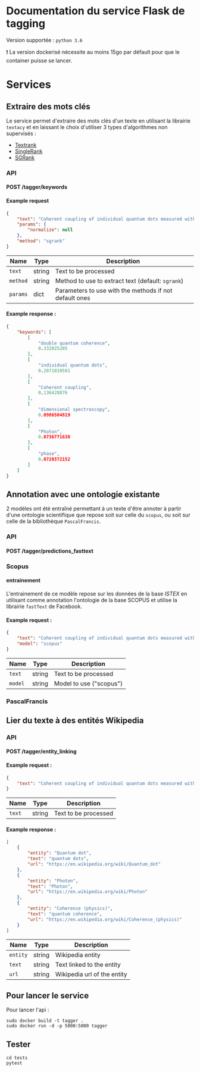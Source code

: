 # Documentation du service Flask de tagging

Version supportée : `python 3.6`

❗️ La version dockerisé nécessite au moins 15go par défault pour que le container puisse se lancer.

# Services

## Extraire des mots clés

Le service permet d'extraire des mots clés d'un texte en utilisant la librairie `textacy` et en laissant le choix d'utiliser 3 types d'algorithmes non supervisés :
- [Textrank](https://chartbeat-labs.github.io/textacy/api_reference.html?highlight=keyterms#textacy.keyterms.sgrank)
- [SingleRank](https://chartbeat-labs.github.io/textacy/api_reference.html?highlight=keyterms#textacy.keyterms.sgrank)
- [SGRank](https://chartbeat-labs.github.io/textacy/api_reference.html?highlight=keyterms#textacy.keyterms.sgrank)

### API

#### POST /tagger/keywords

#### Example request

```json
{
    "text": "Coherent coupling of individual quantum dots measured with phase-referenced two-dimensional spectroscopy: Photon echo versus double quantum coherence",
    "params": {
        "normalize": null
    },
    "method": "sgrank"
}
```
| Name | Type | Description |
| ---- | ---- | ----------- |
| `text` | string | Text to be processed |
| `method` | string | Method to use to extract text (default: `sgrank`)|
| `params` | dict | Parameters to use with the methods if not default ones | 

#### Example response :
```json
{
    "keywords": [
        [
            "double quantum coherence",
            0.332025205
        ],
        [
            "individual quantum dots",
            0.2871810581
        ],
        [
            "Coherent coupling",
            0.136428876
        ],
        [
            "dimensional spectroscopy",
            0.0986504819
        ],
        [
            "Photon",
            0.0736771638
        ],
        [
            "phase",
            0.0720372152
        ]
    ]
}
```

## Annotation avec une ontologie existante

2 modèles ont été entraîné permettant à un texte d'être annoter à partir d'une ontologie scientifique que repose soit sur celle du `scopus`, ou soit sur celle de la bibliothèque `PascalFrancis`.

### API

#### POST /tagger/predictions_fasttext

### Scopus

#### entrainement

L'entrainement de ce modèle repose sur les données de la base *ISTEX* en utilisant comme annotation l'ontologie de la base SCOPUS et utilise la librairie `fastText` de Facebook.

#### Example request :
```json
{
    "text": "Coherent coupling of individual quantum dots measured with phase-referenced two-dimensional spectroscopy: Photon echo versus double quantum coherence",
    "model": "scopus"
}
```

| Name | Type | Description |
| ---- | ---- | ----------- |
| `text` | string | Text to be processed |
| `model` | string | Model to use ("scopus") |

### PascalFrancis

## Lier du texte à des entités Wikipedia

### API 

#### POST /tagger/entity_linking

#### Example request :
```json
{
    "text": "Coherent coupling of individual quantum dots measured with phase-referenced two-dimensional spectroscopy: Photon echo versus double quantum coherence"
}
```

| Name | Type | Description |
| ---- | ---- | ----------- |
| `text` | string | Text to be processed |

#### Example response :
```json
[
    {
        "entity": "Quantum dot",
        "text": "quantum dots",
        "url": "https://en.wikipedia.org/wiki/Quantum_dot"
    },
    {
        "entity": "Photon",
        "text": "Photon",
        "url": "https://en.wikipedia.org/wiki/Photon"
    },
    {
        "entity": "Coherence (physics)",
        "text": "quantum coherence",
        "url": "https://en.wikipedia.org/wiki/Coherence_(physics)"
    }
]
```
| Name | Type | Description |
| ---- | ---- | ----------- |
| `entity` | string | Wikipedia entity |
| `text` | string | Text linked to the entity |
| `url` | string | Wikipedia url of the entity |

## Pour lancer le service

Pour lancer l'api :
```
sudo docker build -t tagger . 
sudo docker run -d -p 5000:5000 tagger
```

## Tester

```
cd tests
pytest
```